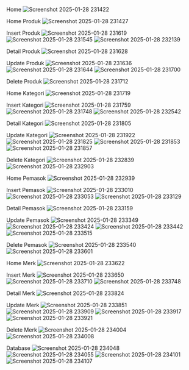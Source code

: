 Home
![Screenshot 2025-01-28 231422](https://github.com/user-attachments/assets/ba5f326e-5410-489b-a2fd-443b41724c83)

Home Produk
![Screenshot 2025-01-28 231427](https://github.com/user-attachments/assets/51314959-a378-4a83-8a32-6b1545887658)

Insert Produk
![Screenshot 2025-01-28 231619](https://github.com/user-attachments/assets/48cbea10-b1a7-4092-af27-f12bd5a57992)
![Screenshot 2025-01-28 231545](https://github.com/user-attachments/assets/4b90186d-fb64-4a17-b9fe-1f1b734d090e)
![Screenshot 2025-01-28 232139](https://github.com/user-attachments/assets/b8f2fec4-0d96-4286-bf0a-daaf26cf1e9d)

Detail Produk
![Screenshot 2025-01-28 231628](https://github.com/user-attachments/assets/db0bed00-5544-45f0-8c81-81d7b2d12671)

Update Produk
![Screenshot 2025-01-28 231636](https://github.com/user-attachments/assets/31dd1c1d-1991-4792-8ecf-ec9d65321327)
![Screenshot 2025-01-28 231644](https://github.com/user-attachments/assets/dc327f87-90d0-4596-88c9-a495b3c75382)
![Screenshot 2025-01-28 231700](https://github.com/user-attachments/assets/a030f393-eb56-4296-b153-b3d0e0628ac6)

Delete Produk
![Screenshot 2025-01-28 231712](https://github.com/user-attachments/assets/7c90b07a-a3e0-4d88-b8e1-0e17fe908a14)

Home Kategori
![Screenshot 2025-01-28 231719](https://github.com/user-attachments/assets/ada1c798-5ba4-4695-9bb2-2e9242a8df71)

Insert Kategori
![Screenshot 2025-01-28 231759](https://github.com/user-attachments/assets/0f07a642-6c8c-417e-b745-3089b2cf33d9)
![Screenshot 2025-01-28 231748](https://github.com/user-attachments/assets/be4b1ef3-a25b-4a2b-8129-e6b8e3cf6768)
![Screenshot 2025-01-28 232542](https://github.com/user-attachments/assets/a7a2af5d-5864-4005-a0d7-057b4d993dec)

Detail Kategori
![Screenshot 2025-01-28 231805](https://github.com/user-attachments/assets/61fa3f16-e185-4f66-b783-af31979d433e)

Update Kategori
![Screenshot 2025-01-28 231922](https://github.com/user-attachments/assets/075997b6-8695-4901-81a5-b8a8d2c45e7a)
![Screenshot 2025-01-28 231825](https://github.com/user-attachments/assets/221ecf5b-34d0-48a2-a369-d10d0515ebe9)
![Screenshot 2025-01-28 231853](https://github.com/user-attachments/assets/23da9b1d-1468-4680-9dbd-34645173e864)
![Screenshot 2025-01-28 231857](https://github.com/user-attachments/assets/8e333e26-4455-4539-80e8-7f6da251e407)

Delete Kategori
![Screenshot 2025-01-28 232839](https://github.com/user-attachments/assets/2fc774d7-e8f0-477f-8402-36f4330e50ba)
![Screenshot 2025-01-28 232903](https://github.com/user-attachments/assets/a28984cc-e08f-43e5-ad17-35ca18f3dc1d)

Home Pemasok
![Screenshot 2025-01-28 232939](https://github.com/user-attachments/assets/63b810be-b1eb-4c3f-9661-4184cc707546)

Insert Pemasok
![Screenshot 2025-01-28 233010](https://github.com/user-attachments/assets/327c7a58-ed99-42aa-8ddb-aa1633efb592)
![Screenshot 2025-01-28 233053](https://github.com/user-attachments/assets/1c95cd0d-47d4-4fab-8f76-7ac1168bf670)
![Screenshot 2025-01-28 233129](https://github.com/user-attachments/assets/00df1649-b24d-48bf-be10-251f3b02bd40)

Detail Pemasok
![Screenshot 2025-01-28 233159](https://github.com/user-attachments/assets/ed0e2c4c-42fa-4b8a-8724-38478fbf392c)

Update Pemasok
![Screenshot 2025-01-28 233349](https://github.com/user-attachments/assets/32dc51e4-c717-4d9b-bede-3f20223e24c9)
![Screenshot 2025-01-28 233424](https://github.com/user-attachments/assets/99d72d41-4db0-4652-bf12-8b9253d5352f)
![Screenshot 2025-01-28 233442](https://github.com/user-attachments/assets/fbe0f4d5-898c-4a8a-978e-e819d4483a71)
![Screenshot 2025-01-28 233515](https://github.com/user-attachments/assets/aebddf2c-0ce4-49b0-b04d-11fa499f5f7d)

Delete Pemasok
![Screenshot 2025-01-28 233540](https://github.com/user-attachments/assets/548d7c3c-df00-4615-a236-244f101be6be)
![Screenshot 2025-01-28 233601](https://github.com/user-attachments/assets/c2580eb6-0424-447f-9b29-a04da9cf1b37)

Home Merk
![Screenshot 2025-01-28 233622](https://github.com/user-attachments/assets/88cf6848-ba6e-4813-ba2e-bc6d5ede552b)

Insert Merk
![Screenshot 2025-01-28 233650](https://github.com/user-attachments/assets/b4fc28dd-f1a4-4bbe-8ff2-44a622195810)
![Screenshot 2025-01-28 233710](https://github.com/user-attachments/assets/10ac92b4-a92b-45e6-a02f-74b31b9b4822)
![Screenshot 2025-01-28 233748](https://github.com/user-attachments/assets/85dbd27e-5b56-40f2-8c55-02d04ec3a277)

Detail Merk
![Screenshot 2025-01-28 233824](https://github.com/user-attachments/assets/d6e8cc02-9272-4946-bd04-ebdb4fadeeb1)

Update Merk
![Screenshot 2025-01-28 233851](https://github.com/user-attachments/assets/a815beee-3e1f-4c5f-a04f-17127ec8a904)
![Screenshot 2025-01-28 233909](https://github.com/user-attachments/assets/d19530a3-35b9-4898-b439-2119ecdcc542)
![Screenshot 2025-01-28 233917](https://github.com/user-attachments/assets/41f56eea-d673-4963-9439-652ad818ae19)
![Screenshot 2025-01-28 233921](https://github.com/user-attachments/assets/2e42c33b-25dc-4b51-96a5-c659cb2066f2)

Delete Merk
![Screenshot 2025-01-28 234004](https://github.com/user-attachments/assets/2b0c5d9e-fc2f-42e1-8f29-f3258b2112c9)
![Screenshot 2025-01-28 234008](https://github.com/user-attachments/assets/37b4e903-4340-44e6-9a3a-06552ea8902b)

Database
![Screenshot 2025-01-28 234048](https://github.com/user-attachments/assets/f754df79-4d45-4b82-b531-40f1fbb408f8)
![Screenshot 2025-01-28 234055](https://github.com/user-attachments/assets/602f824a-9239-45f2-b4aa-440407457475)
![Screenshot 2025-01-28 234101](https://github.com/user-attachments/assets/fad09bc1-1f16-451a-96d0-c8da0682ea94)
![Screenshot 2025-01-28 234107](https://github.com/user-attachments/assets/0cf21a7e-2b8d-4887-bae3-280719d440ce)
